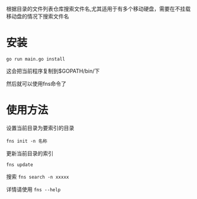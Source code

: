 根据目录的文件列表仓库搜索文件名,尤其适用于有多个移动硬盘，需要在不挂载移动盘的情况下搜索文件名

# 安装
`go run main.go install`

这会把当前程序复制到$GOPATH/bin/下

然后就可以使用fns命令了


# 使用方法
设置当前目录为要索引的目录

`fns init -n 名称`　　

更新当前目录的索引

`fns update`

搜索
`fns search -n xxxxx`


详情请使用 `fns --help`